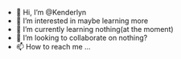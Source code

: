- 👋 Hi, I’m @Kenderlyn
- 👀 I’m interested in maybe learning more  
- 🌱 I’m currently learning nothing(at the moment)
- 💞️ I’m looking to collaborate on nothing?
- 📫 How to reach me ...

<!---
Kenderlyn/Kenderlyn is a ✨ special ✨ repository because its `README.md` (this file) appears on your GitHub profile.
You can click the Preview link to take a look at your changes.
--->
